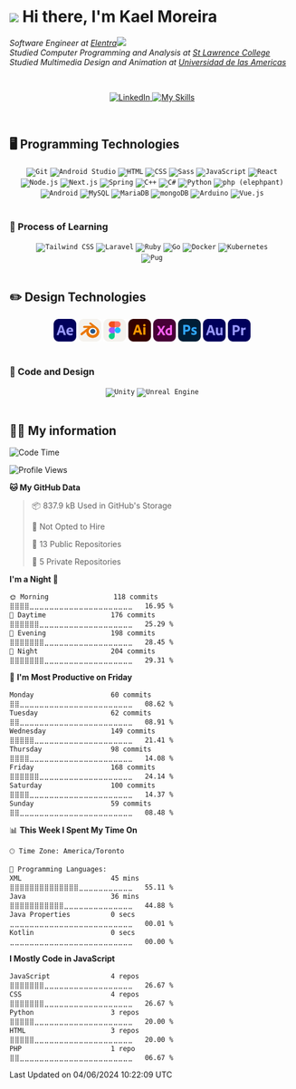 # <img src="https://raw.githubusercontent.com/iampavangandhi/iampavangandhi/master/gifs/Hi.gif" width="30px"> Hi there, I'm Kael Moreira
<p><em>Software Engineer at <a href="https://elentra.com/">Elentra</a><img src="https://media.giphy.com/media/WUlplcMpOCEmTGBtBW/giphy.gif" width="30"> <br>
Studied Computer Programming and Analysis at <a href="https://www.stlawrencecollege.ca/">St Lawrence College</a> <br>
Studied Multimedia Design and Animation at <a href="https://www.udla.edu.ec/">Universidad de las Americas</a>
</em></p><br>

<p align="center">
  <a href="https://www.linkedin.com/in/kael-moreira/">
    <img src="https://github.com/shikhar1020jais1/Git-Social/blob/master/Icons/LinkedIn1.png" alt="LinkedIn" title="LinkedIn"/>
  </a>
  <a href="https://kaelsm.github.io/KaelProgrammer-Designer.github.io/">
    <img src="https://raw.githubusercontent.com/tandpfun/skill-icons/main/icons/Htmx-Light.svg" alt="My Skills" title="My Skills" width="32"/>
  </a>
</p>
<br>

## 🖥️ Programming Technologies 
<div align="center">
	<code><img width="40" src="https://user-images.githubusercontent.com/25181517/192108372-f71d70ac-7ae6-4c0d-8395-51d8870c2ef0.png" alt="Git" title="Git"/></code>
	<code><img width="40" src="https://user-images.githubusercontent.com/25181517/192108895-20dc3343-43e3-4a54-a90e-13a4abbc57b9.png" alt="Android Studio" title="Android Studio"/></code>
	<code><img width="40" src="https://user-images.githubusercontent.com/25181517/192158954-f88b5814-d510-4564-b285-dff7d6400dad.png" alt="HTML" title="HTML"/></code>
	<code><img width="40" src="https://user-images.githubusercontent.com/25181517/183898674-75a4a1b1-f960-4ea9-abcb-637170a00a75.png" alt="CSS" title="CSS"/></code>
	<code><img width="40" src="https://user-images.githubusercontent.com/25181517/192158956-48192682-23d5-4bfc-9dfb-6511ade346bc.png" alt="Sass" title="Sass"/></code>
	<code><img width="40" src="https://user-images.githubusercontent.com/25181517/117447155-6a868a00-af3d-11eb-9cfe-245df15c9f3f.png" alt="JavaScript" title="JavaScript"/></code>
	<code><img width="40" src="https://user-images.githubusercontent.com/25181517/183897015-94a058a6-b86e-4e42-a37f-bf92061753e5.png" alt="React" title="React"/></code>
	<code><img width="40" src="https://user-images.githubusercontent.com/25181517/183568594-85e280a7-0d7e-4d1a-9028-c8c2209e073c.png" alt="Node.js" title="Node.js"/></code>
	<code><img width="40" src="https://github.com/marwin1991/profile-technology-icons/assets/136815194/5f8c622c-c217-4649-b0a9-7e0ee24bd704" alt="Next.js" title="Next.js"/></code>
	<code><img width="40" src="https://user-images.githubusercontent.com/25181517/117201470-f6d56780-adec-11eb-8f7c-e70e376cfd07.png" alt="Spring" title="Spring"/></code>
	<code><img width="40" src="https://user-images.githubusercontent.com/25181517/192106073-90fffafe-3562-4ff9-a37e-c77a2da0ff58.png" alt="C++" title="C++"/></code>
	<code><img width="40" src="https://user-images.githubusercontent.com/25181517/121405384-444d7300-c95d-11eb-959f-913020d3bf90.png" alt="C#" title="C#"/></code>
	<code><img width="40" src="https://user-images.githubusercontent.com/25181517/183423507-c056a6f9-1ba8-4312-a350-19bcbc5a8697.png" alt="Python" title="Python"/></code>
	<code><img width="40" src="https://github.com/marwin1991/profile-technology-icons/assets/76662862/dbbc299a-8356-45e4-9d2e-a6c21b4569cf" alt="php (elephpant)" title="php (elephpant)"/></code>
	<code><img width="40" src="https://user-images.githubusercontent.com/25181517/117269608-b7dcfb80-ae58-11eb-8e66-6cc8753553f0.png" alt="Android" title="Android"/></code>
	<code><img width="40" src="https://user-images.githubusercontent.com/25181517/183896128-ec99105a-ec1a-4d85-b08b-1aa1620b2046.png" alt="MySQL" title="MySQL"/></code>
	<code><img width="40" src="https://github.com/marwin1991/profile-technology-icons/assets/136815194/3c698a4f-84e4-4849-a900-476b14311634" alt="MariaDB" title="MariaDB"/></code>	
	<code><img width="40" src="https://user-images.githubusercontent.com/25181517/182884177-d48a8579-2cd0-447a-b9a6-ffc7cb02560e.png" alt="mongoDB" title="mongoDB"/></code>
	<code><img width="40" src="https://github.com/marwin1991/profile-technology-icons/assets/136815194/a57a85ba-e2dd-4036-85b6-7e1532391627" alt="Arduino" title="Arduino"/></code>	
	<code><img width="40" src="https://user-images.githubusercontent.com/25181517/117448124-a2da9800-af3e-11eb-85d2-bd1b69b65603.png" alt="Vue.js" title="Vue.js"/></code>
</div>
<br>

### 📎 Process of Learning 
<div align="center">
	<code><img width="40" src="https://user-images.githubusercontent.com/25181517/202896760-337261ed-ee92-4979-84c4-d4b829c7355d.png" alt="Tailwind CSS" title="Tailwind CSS"/></code>
	<code><img width="40" src="https://github.com/marwin1991/profile-technology-icons/assets/25181517/afcf1c98-544e-41fb-bf44-edba5e62809a" alt="Laravel" title="Laravel"/></code>
	<code><img width="40" src="https://user-images.githubusercontent.com/25181517/192603745-7d34df9e-7756-4756-a539-6a61badf7a80.png" alt="Ruby" title="Ruby"/></code>
	<code><img width="40" src="https://user-images.githubusercontent.com/25181517/192149581-88194d20-1a37-4be8-8801-5dc0017ffbbe.png" alt="Go" title="Go"/></code>
	<code><img width="40" src="https://user-images.githubusercontent.com/25181517/117207330-263ba280-adf4-11eb-9b97-0ac5b40bc3be.png" alt="Docker" title="Docker"/></code>
	<code><img width="40" src="https://user-images.githubusercontent.com/25181517/182534006-037f08b5-8e7b-4e5f-96b6-5d2a5558fa85.png" alt="Kubernetes" title="Kubernetes"/></code>
</div>
<div align="center">
	<code><img width="40" src="https://github.com/marwin1991/profile-technology-icons/assets/136815194/85880a3a-e65b-4e4b-a102-6c3f225b9aba" alt="Pug" title="Pug"/></code>
</div>
<br>

## ✏️ Design Technologies 
<div align="center">
   <img src="https://raw.githubusercontent.com/tandpfun/skill-icons/main/icons/AfterEffects.svg" alt="After Effects" title="After Effects" width="40"/>
  <img src="https://raw.githubusercontent.com/tandpfun/skill-icons/main/icons/Blender-Light.svg" alt="Blender" title="Blender" width="40"/>
  <img src="https://raw.githubusercontent.com/tandpfun/skill-icons/main/icons/Figma-Light.svg" alt="Figma" title="Figma" width="40"/>
  <img src="https://raw.githubusercontent.com/tandpfun/skill-icons/main/icons/Illustrator.svg" alt="Illustrator" title="Illustrator" width="40"/>
  <img src="https://raw.githubusercontent.com/tandpfun/skill-icons/main/icons/XD.svg" alt="Adobe XD" title="Adobe XD" width="40"/>
  <img src="https://raw.githubusercontent.com/tandpfun/skill-icons/main/icons/Photoshop.svg" alt="Photoshop" title="Photoshop" width="40"/>
  <img src="https://raw.githubusercontent.com/tandpfun/skill-icons/main/icons/Audition.svg" alt="Audition" title="Audition" width="40"/>
  <img src="https://raw.githubusercontent.com/tandpfun/skill-icons/main/icons/Premiere.svg" alt="Premiere Pro" title="Premiere Pro" width="40"/>
</div>
<br>

### 👾 Code and Design
<div align="center">
	<code><img width="40" src="https://user-images.githubusercontent.com/25181517/193427941-9437dbbe-376f-40dc-9573-0ef5c02a26a7.png" alt="Unity" title="Unity"/></code>
	<code><img width="40" src="https://github.com/marwin1991/profile-technology-icons/assets/136815194/8470f340-0495-47c2-a95c-3c873e329c00" alt="Unreal Engine" title="Unreal Engine"/></code>
</div>
<br>

<h2> 👨‍💻 My information </h2>

<!--START_SECTION:waka-->
![Code Time](http://img.shields.io/badge/Code%20Time-249%20hrs%2021%20mins-blue)

![Profile Views](http://img.shields.io/badge/Profile%20Views-7-blue)

**🐱 My GitHub Data** 

> 📦 837.9 kB Used in GitHub's Storage 
 > 
> 🚫 Not Opted to Hire
 > 
> 📜 13 Public Repositories 
 > 
> 🔑 5 Private Repositories 
 > 
**I'm a Night 🦉** 

```text
🌞 Morning                118 commits         ⣿⣿⣿⣿⣀⣀⣀⣀⣀⣀⣀⣀⣀⣀⣀⣀⣀⣀⣀⣀⣀⣀⣀⣀⣀   16.95 % 
🌆 Daytime                176 commits         ⣿⣿⣿⣿⣿⣿⣀⣀⣀⣀⣀⣀⣀⣀⣀⣀⣀⣀⣀⣀⣀⣀⣀⣀⣀   25.29 % 
🌃 Evening                198 commits         ⣿⣿⣿⣿⣿⣿⣿⣀⣀⣀⣀⣀⣀⣀⣀⣀⣀⣀⣀⣀⣀⣀⣀⣀⣀   28.45 % 
🌙 Night                  204 commits         ⣿⣿⣿⣿⣿⣿⣿⣀⣀⣀⣀⣀⣀⣀⣀⣀⣀⣀⣀⣀⣀⣀⣀⣀⣀   29.31 % 
```
📅 **I'm Most Productive on Friday** 

```text
Monday                   60 commits          ⣿⣿⣀⣀⣀⣀⣀⣀⣀⣀⣀⣀⣀⣀⣀⣀⣀⣀⣀⣀⣀⣀⣀⣀⣀   08.62 % 
Tuesday                  62 commits          ⣿⣿⣀⣀⣀⣀⣀⣀⣀⣀⣀⣀⣀⣀⣀⣀⣀⣀⣀⣀⣀⣀⣀⣀⣀   08.91 % 
Wednesday                149 commits         ⣿⣿⣿⣿⣿⣀⣀⣀⣀⣀⣀⣀⣀⣀⣀⣀⣀⣀⣀⣀⣀⣀⣀⣀⣀   21.41 % 
Thursday                 98 commits          ⣿⣿⣿⣿⣀⣀⣀⣀⣀⣀⣀⣀⣀⣀⣀⣀⣀⣀⣀⣀⣀⣀⣀⣀⣀   14.08 % 
Friday                   168 commits         ⣿⣿⣿⣿⣿⣿⣀⣀⣀⣀⣀⣀⣀⣀⣀⣀⣀⣀⣀⣀⣀⣀⣀⣀⣀   24.14 % 
Saturday                 100 commits         ⣿⣿⣿⣿⣀⣀⣀⣀⣀⣀⣀⣀⣀⣀⣀⣀⣀⣀⣀⣀⣀⣀⣀⣀⣀   14.37 % 
Sunday                   59 commits          ⣿⣿⣀⣀⣀⣀⣀⣀⣀⣀⣀⣀⣀⣀⣀⣀⣀⣀⣀⣀⣀⣀⣀⣀⣀   08.48 % 
```


📊 **This Week I Spent My Time On** 

```text
🕑︎ Time Zone: America/Toronto

💬 Programming Languages: 
XML                      45 mins             ⣿⣿⣿⣿⣿⣿⣿⣿⣿⣿⣿⣿⣿⣿⣀⣀⣀⣀⣀⣀⣀⣀⣀⣀⣀   55.11 % 
Java                     36 mins             ⣿⣿⣿⣿⣿⣿⣿⣿⣿⣿⣿⣀⣀⣀⣀⣀⣀⣀⣀⣀⣀⣀⣀⣀⣀   44.88 % 
Java Properties          0 secs              ⣀⣀⣀⣀⣀⣀⣀⣀⣀⣀⣀⣀⣀⣀⣀⣀⣀⣀⣀⣀⣀⣀⣀⣀⣀   00.01 % 
Kotlin                   0 secs              ⣀⣀⣀⣀⣀⣀⣀⣀⣀⣀⣀⣀⣀⣀⣀⣀⣀⣀⣀⣀⣀⣀⣀⣀⣀   00.00 % 
```

**I Mostly Code in JavaScript** 

```text
JavaScript               4 repos             ⣿⣿⣿⣿⣿⣿⣿⣀⣀⣀⣀⣀⣀⣀⣀⣀⣀⣀⣀⣀⣀⣀⣀⣀⣀   26.67 % 
CSS                      4 repos             ⣿⣿⣿⣿⣿⣿⣿⣀⣀⣀⣀⣀⣀⣀⣀⣀⣀⣀⣀⣀⣀⣀⣀⣀⣀   26.67 % 
Python                   3 repos             ⣿⣿⣿⣿⣿⣀⣀⣀⣀⣀⣀⣀⣀⣀⣀⣀⣀⣀⣀⣀⣀⣀⣀⣀⣀   20.00 % 
HTML                     3 repos             ⣿⣿⣿⣿⣿⣀⣀⣀⣀⣀⣀⣀⣀⣀⣀⣀⣀⣀⣀⣀⣀⣀⣀⣀⣀   20.00 % 
PHP                      1 repo              ⣿⣿⣀⣀⣀⣀⣀⣀⣀⣀⣀⣀⣀⣀⣀⣀⣀⣀⣀⣀⣀⣀⣀⣀⣀   06.67 % 
```




 Last Updated on 04/06/2024 10:22:09 UTC
<!--END_SECTION:waka-->
